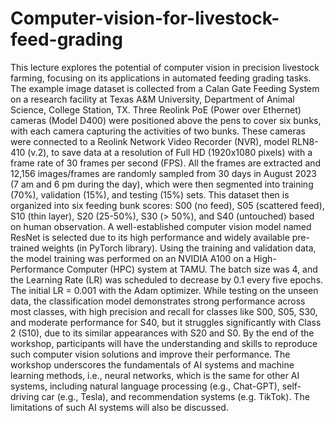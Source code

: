 # Computer-vision-for-livestock-feed-grading

This lecture explores the potential of computer vision in precision livestock farming, focusing on its applications in automated feeding grading tasks. The example image dataset is collected from a Calan Gate Feeding System on a research facility at Texas A&M University, Department of Animal Science, College Station, TX. Three Reolink PoE (Power over Ethernet) cameras (Model D400) were positioned above the pens to cover six bunks, with each camera capturing the activities of two bunks. These cameras were connected to a Reolink Network Video Recorder (NVR), model RLN8-410 (v.2), to save data at a resolution of Full HD (1920x1080 pixels) with a frame rate of 30 frames per second (FPS). All the frames are extracted and 12,156 images/frames are randomly sampled from 30 days in August 2023 (7 am and 6 pm during the day), which were then segmented into training (70%), validation (15%), and testing (15%) sets. This dataset then is organized into six feeding bunk scores: S00 (no feed), S05 (scattered feed), S10 (thin layer), S20 (25-50%), S30 (> 50%), and S40 (untouched) based on human observation. A well-established computer vision model named ResNet is selected due to its high performance and widely available pre-trained weights (in PyTorch library). Using the training and validation data, the model training was performed on an NVIDIA A100 on a High-Performance Computer (HPC) system at TAMU. The batch size was 4, and the Learning Rate (LR) was scheduled to decrease by 0.1 every five epochs. The initial LR = 0.001 with the Adam optimizer. While testing on the unseen data, the classification model demonstrates strong performance across most classes, with high precision and recall for classes like S00, S05, S30, and moderate performance for S40, but it struggles significantly with Class 2 (S10), due to its similar appearances with S20 and S0. By the end of the workshop, participants will have the understanding and skills to reproduce such computer vision solutions and improve their performance. The workshop underscores the fundamentals of AI systems and machine learning methods, i.e., neural networks, which is the same for other AI systems, including natural language processing (e.g., Chat-GPT), self-driving car (e.g., Tesla), and recommendation systems (e.g. TikTok). The limitations of such AI systems will also be discussed.
